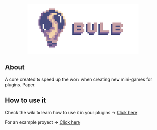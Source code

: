 
<p align="center">
  <img src="https://raw.githubusercontent.com/Julioxidop/Bulb/master/images/iso5x5-wbg.png" />
</p>

## About

A core created to speed up the work when creating new mini-games for plugins. Paper.

## How to use it
Check the wiki to learn how to use it in your plugins -> [Click here](https://julion-n.gitbook.io/bulb/)

For an example proyect -> [Click here](https://github.com/Julioxidop/bulb-example)
